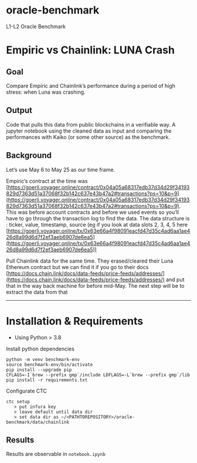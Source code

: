 # oracle-benchmark

L1-L2 Oracle Benchmark

# Empiric vs Chainlink: LUNA Crash

## Goal

Compare Empiric and Chainlink’s performance during a period of high stress: when Luna was crashing.

## Output 

Code that pulls this data from public blockchains in a verifiable way.
A jupyter notebook using the cleaned data as input and comparing the performances with Kaiko (or some other source) as the benchmark. 

## Background

Let’s use May 6 to May 25 as our time frame.

Empiric’s contract at the time was [https://goerli.voyager.online/contract/0x04a05a68317edb37d34d29f34193829d7363d51a37068f32b142c637e43b47a2#transactions?ps=10&p=9](https://goerli.voyager.online/contract/0x04a05a68317edb37d34d29f34193829d7363d51a37068f32b142c637e43b47a2#transactions?ps=10&p=9). This was before account contracts and before we used events so you’ll have to go through the transaction log to find the data. The data structure is : ticker, value, timestamp, source (eg if you look at data slots 2, 3, 4, 5 here [https://goerli.voyager.online/tx/0x63e66a4f98091eacfd47d35c4ad6aa1ae426d8a99d6d7f2ef3aeb6907de6ea5](https://goerli.voyager.online/tx/0x63e66a4f98091eacfd47d35c4ad6aa1ae426d8a99d6d7f2ef3aeb6907de6ea5))

Pull Chainlink data for the same time. They erased/cleared their Luna Ethereum contract but we can find it if you go to their docs [https://docs.chain.link/docs/data-feeds/price-feeds/addresses/](https://docs.chain.link/docs/data-feeds/price-feeds/addresses/) and put that in the way back machine for before mid-May. The next step will be to extract the data from that

----------------

# Installation & Requirements

- Using Python > 3.8

Install python dependencies

```
python -m venv benchmark-env
source benchmark-env/bin/activate
pip install --upgrade pip
CFLAGS=-I`brew --prefix gmp`/include LDFLAGS=-L`brew --prefix gmp`/lib pip install -r requirements.txt
```

Configurate CTC

```
ctc setup
   > put infura key
   > leave default until data dir
   > set data dir as ~/<PATHTOREPOSITORY>/oracle-benchmark/data/chainlink
```

## Results

Results are observable in `notebook.ipynb`

